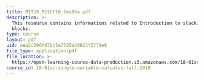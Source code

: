 ```yaml
---
title: MIT18_01SCF10_Ses96a.pdf
description: >-
  This resource contains informations related to Introduction to stacking
  blocks.
type: course
layout: pdf
uid: aea2c390fd7bc5a7725ab5025f2779e8
file_type: application/pdf
file_location: >-
  https://open-learning-course-data-production.s3.amazonaws.com/18-01sc-single-variable-calculus-fall-2010/aea2c390fd7bc5a7725ab5025f2779e8_MIT18_01SCF10_Ses96a.pdf
course_id: 18-01sc-single-variable-calculus-fall-2010
---
```

